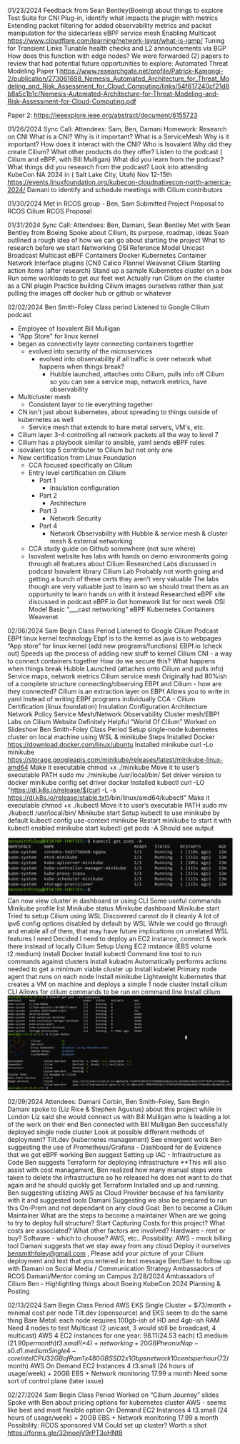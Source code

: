 01/23/2024
Feedback from Sean Bentley(Boeing) about things to explore
Test Suite for CNI Plug-in, identify what impacts the plugin with metrics
Extending packet filtering for added observability metrics and packet manipulation for the sidecarless eBPF service mesh
Enabling Multicast
https://www.cloudflare.com/learning/network-layer/what-is-igmp/ 
Tuning for Transient Links
Tunable health checks and L2 announcements via BGP
How does this function with edge nodes?
We were forwarded (2) papers to review that had potential future opportunities to explore:
Automated Threat Modeling
Paper 1:https://www.researchgate.net/profile/Patrick-Kamongi-2/publication/273061698_Nemesis_Automated_Architecture_for_Threat_Modeling_and_Risk_Assessment_for_Cloud_Computing/links/54f617240cf21d8b8a5c1b1c/Nemesis-Automated-Architecture-for-Threat-Modeling-and-Risk-Assessment-for-Cloud-Computing.pdf


Paper 2: https://ieeexplore.ieee.org/abstract/document/6155723

01/26/2024
Sync Call: Attendees: Sam, Ben, Damani
Homework: 
Research on CNI
What is a CNI?
Why is it important?
What is a ServiceMesh
Why is it important?
How does it interact with the CNI?
Who is Isovalent
Why did they create Cilium?
What other products do they offer?
Listen to the podcast ( Cilium and eBPF, with Bill Mulligan)
What did you learn from the podcast?
What things did you research from the podcast?
Look into attending KubeCon NA 2024 in ( Salt Lake City, Utah)
Nov 12-15th 
https://events.linuxfoundation.org/kubecon-cloudnativecon-north-america-2024/
Damani to identify and schedule meetings with Cilium contributors 


01/30/2024
Met in RCOS group - Ben, Sam
Submitted Project Proposal to RCOS
Cilium RCOS Proposal


01/31/2024
Sync Call: Attendees: Ben, Damani, Sean Bentley
Met with Sean Bentley from Boeing
Spoke about Cilium, its purpose, roadmap, ideas
Sean outlined a rough idea of how we can go about starting the project
What to research before we start
Networking
OSI Reference Model
Unicast
Broadcast
Multicast
eBPF
Containers
Docker
Kubernetes
Container Network Interface plugins (CNI)
Calico
Flannel
Weavenet
Cilium
Starting action items (after research)
Stand up a sample Kubernetes cluster on a box
Run some workloads to get our feet wet
Actually run Cilium on the cluster as a CNI plugin
Practice building Cilium images ourselves rather than just pulling the images off docker hub or github or whatever


02/02/2024
Ben Smith-Foley
Class period
Listened to Google Cilium podcast
- Employee of Isovalent
Bill Mulligan
- "App Store" for linux kernel
- began as connectivity layer connecting containers together
  - evolved into security of the microservices
    - evolved into observability if all traffic is over network what happens when things break?
      - Hubble launched, attaches onto Cilium, pulls info off Cilium so you can see a service map, network metrics, have observability
- Multicluster mesh
  - Consistent layer to tie everything together
- CN isn't just about kubernetes, about spreading to things outside of kubernetes as well
  - Service mesh that extends to bare metal servers, VM's, etc.
- Cilium layer 3-4 controlling all network packets all the way to level 7
- Cilium has a playbook similar to ansible, yaml sends eBPF rules
- isovalent top 5 contributer to Cilium but not only one
- New certification from Linux Foundation
  - CCA focused specifically on Cilium
  - Entry level certification on Cilium
    - Part 1
      - Insulation configuration
    - Part 2
      - Architecture
    - Part 3
      - Network Security
    - Part 4
      - Network Observability with Hubble & service mesh & cluster mesh & external networking
  - CCA study guide on Github somewhere (not sure where)
  - Isovalent website has labs with hands on demo environments going through all features about Cilium
Researched Labs discussed in podcast
Isovalent library
Cilium Lab
Probably not worth going and getting a bunch of these certs they aren’t very valuable
The labs though are very valuable just to learn so we should treat them as an opportunity to learn hands on with it instead
Researched eBPF site discussed in podcast
eBPF.io
Got homework list for next week
OSI Model
Basic “___cast networking”
eBPF
Kubernetes
Containers
Weavenet


02/06/2024
Sam Begin
Class Period
Listened to Google Cilium Podcast
EBPf linux kernel technology
Ebpf is to the kernel as java is to webpages
“App store” for linux kernel (add new programs/functions)
EBPf.io (check out)
Speeds up the process of adding new stuff to kernel
Cilium
CNI - a way to connect containers together
How do we secure this? 
What happens when things break
Hubble Launched (attaches onto Cilium and pulls info)
Service maps, network metrics
Cilium service mesh
Originally had 80%ish of a complete structure
connecting/observing
EBPf and Cilium - how are they connected?
Cilium is an extraction layer on EBPf
Allows you to write in yaml
Instead of writing EBPf programs individually
CCA - Cilium Certification (linux foundation)
Insulation Configuration
Architecture
Network Policy
Service Mesh/Network Observability
Cluster mesh/EBPf
Labs on Cilium Website
Definitely Helpful
“World Of Cilium”
Worked on Slideshow
Ben Smith-Foley
Class Period
Setup single-node kubernetes cluster on local machine using WSL & minikube
Steps
Installed Docker
https://download.docker.com/linux/ubuntu
Installed minikube
curl -Lo minikube https://storage.googleapis.com/minikube/releases/latest/minikube-linux-amd64
Make it executable
chmod +x ./minikube
Move it to user’s executable PATH
sudo mv ./minikube /usr/local/bin/
Set driver version to docker
minikube config set driver docker
Installed kubectl
curl -LO "https://dl.k8s.io/release/$(curl -L -s https://dl.k8s.io/release/stable.txt)/bin/linux/amd64/kubectl"
Make it executable
chmod +x ./kubectl
Move it to user’s executable PATH
sudo mv ./kubectl /usr/local/bin/
Minikube start
Setup kubectl to use minikube by default
kubectl config use-context minikube
Restart minikube to start it with kubectl enabled
minikube start
kubectl get pods -A
Should see output

![alt text](image-1.png)
Can now view cluster in dashboard or using CLI
Some useful commands
Minikube profile list
Minikube status
Minikube dashboard
Minikube start
Tried to setup Cilium using WSL
Discovered cannot do it cleanly
A lot of ipv6 config options disabled by default by WSL
While we could go through and enable all of them, that may have future implications on unrelated WSL features I need
Decided I need to deploy an EC2 instance, connect & work there instead of locally
Cilium Setup
Using EC2 instance (EBS volume t2.medium)
Install Docker
Install kubectl
Command line tool to run commands against clusters
Install kubadm
Automatically performs actions needed to get a minimum viable cluster up
Install kubelet
Primary node agent that runs on each node
Install minikube
Lightweight kubernetes that creates a VM on machine and deploys a simple 1 node cluster
Install cilium CLI
Allows for cilium commands to be run on command line
Install cilium
![alt text](image.png)


02/09/2024
Attendees: Damani Corbin, Ben Smith-Foley, Sam Begin
Damani spoke to (Liz Rice & Stephen Agustus) about this project while in London
Liz said she would connect us with Bill Mulligan who is leading a lot of the work on their end
Ben connected with Bill Mulligan
Ben successfully deployed single node cluster
Look at possible different methods of deployment?
Tilt.dev (kubernetes management)
See emergent work
Ben suggesting the use of Prometheus/Grafana - Dashboard for de
Evidence that we got eBPF working
Ben suggest Setting up IAC - Infrastructure as Code
Ben suggests Terraform for deploying infrastructure
**This will also assist with cost management, Ben realized how many manual steps were taken to delete the infrastructure so he released he does not want to do that again and he should quickly get Terraform Installed and up and running. 
Ben suggesting utilizing AWS as Cloud Provider because of his familiarity with it and suggested tools
Damani Suggesting we also be prepared to run this On-Prem and not dependant on any cloud
Goal: Ben to become a Cilium Maintainer
What are the steps to become a maintainer
When are we going to try to deploy full structure? 
Start Capturing Costs for this project?
What costs are associated?
What other factors are involved?
Hardware - rent or buy?
Software - which to choose? AWS, etc..
Possibility: AWS - mock billing tool
Damani suggests that we stay away from any cloud
Deploy it ourselves
bensmithfoley@gmail.com , Please add your picture of your Cilium deployment and text that you entered in text message
Ben/Sam to follow up with Damani on Social Media / Communication Strategy 
Ambassadors of RCOS
Damani/Mentor coming on Campus 2/28/2024
Ambassadors of Cilium
Ben - Highlighting things about Boeing
KubeCon 2024 Planning & Posting 


02/13/2024
Sam Begin
Class Period
AWS EKS Single Cluster = $73/month + minimal cost per node
Tilt.dev (opensource)  and EKS seem to do the same thing
Bare Metal: each node requires 100gb-ish of HD and 4gb-ish RAM
Need 4 nodes to test Multicast (2 unicast, 3 would still be broadcast, 4 multicast)
AWS 4 EC2 instances for one year: $98.11 ($24.53 each)
t3.medium ($21.90 per month)
t3.small (*4) + networking + 20GB 
PheonixNap - s0.d1.medium
Single 4-core Intel CPU
32 GB of Ram
1 x 480 GB SSD
2 x 1 Gbps network
10 cents per hour ($72/month)
AWS
On Demand EC2 Instances
4 t3.small (24 hours of usage/week) + 20GB EBS + Network monitoring
17.99 a month
Need some sort of control plane (later issue)


02/27/2024
Sam Begin
Class Period
Worked on “Cilium Journey” slides 
Spoke with Ben about pricing options for kubernetes cluster
AWS - seems like best and most flexible option
On Demand EC2 Instances
4 t3.small (24 hours of usage/week) + 20GB EBS + Network monitoring
17.99 a month
Possibility: RCOS sponsored VM
Could set up cluster? Worth a shot
https://forms.gle/32moejV9rPT3oHNt8
